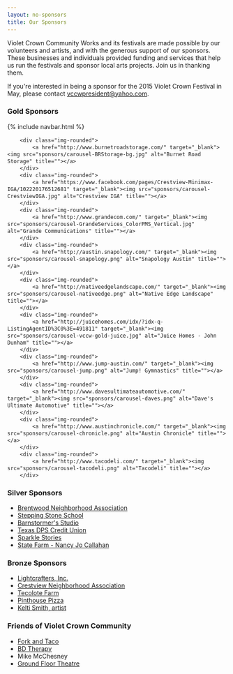 ```yaml
---
layout: no-sponsors
title: Our Sponsors
---
```


Violet Crown Community Works and its festivals are made possible by our
volunteers and artists, and with the generous support of our sponsors. These
businesses and individuals provided funding and services that help us run the
festivals and sponsor local arts projects.  Join us in thanking them.

If you're interested in being a sponsor for the 2015 Violet Crown Festival
in May, please contact <vccwpresident@yahoo.com>.

### Gold Sponsors

<div class="container">
{% include navbar.html %}
<div class="row">
<div class="col-md-12">

        <div class="img-rounded">
            <a href="http://www.burnetroadstorage.com/" target="_blank"><img src="sponsors/carousel-BRStorage-bg.jpg" alt="Burnet Road Storage" title=""></a>
        </div>
        <div class="img-rounded">
            <a href="https://www.facebook.com/pages/Crestview-Minimax-IGA/102220176512681" target="_blank"><img src="sponsors/carousel-CrestviewIGA.jpg" alt="Crestview IGA" title=""></a>
        </div>
        <div class="img-rounded">
            <a href="http://www.grandecom.com/" target="_blank"><img src="sponsors/carousel-GrandeServices_ColorPMS_Vertical.jpg" alt="Grande Communications" title=""></a>
        </div>
        <div class="img-rounded">
            <a href="http://austin.snapology.com/" target="_blank"><img src="sponsors/carousel-snapology.png" alt="Snapology Austin" title=""></a>
        </div>
        <div class="img-rounded">
            <a href="http://nativeedgelandscape.com/" target="_blank"><img src="sponsors/carousel-nativeedge.png" alt="Native Edge Landscape" title=""></a>
        </div>
        <div class="img-rounded">
            <a href="http://juicehomes.com/idx/?idx-q-ListingAgentID%3C0%3E=491811" target="_blank"><img src="sponsors/carousel-vccw-gold-juice.jpg" alt="Juice Homes - John Dunham" title=""></a>
        </div>
        <div class="img-rounded">
            <a href="http://www.jump-austin.com/" target="_blank"><img src="sponsors/carousel-jump.png" alt="Jump! Gymnastics" title=""></a>
        </div>
        <div class="img-rounded">
            <a href="http://www.davesultimateautomotive.com/" target="_blank"><img src="sponsors/carousel-daves.png" alt="Dave's Ultimate Automotive" title=""></a>
        </div>
        <div class="img-rounded">
            <a href="http://www.austinchronicle.com/" target="_blank"><img src="sponsors/carousel-chronicle.png" alt="Austin Chronicle" title=""></a>
        </div>
        <div class="img-rounded">
            <a href="http://www.tacodeli.com/" target="_blank"><img src="sponsors/carousel-tacodeli.png" alt="Tacodeli" title=""></a>
        </div>

</div><!-- col-md-12 -->
</div><!-- row -->

### Silver Sponsors

* [Brentwood Neighborhood Association](http://brentwoodaustin.blogspot.com/)
* [Stepping Stone School](http://www.steppingstoneschool.com/)
* [Barnstormer's Studio](http://www.barnstormersmusic.com/)
* [Texas DPS Credit Union](http://www.txdpscu.org/)
* [Sparkle Stories](http://www.sparklestories.com/)
* [State Farm - Nancy Jo Callahan](http://nancyjocallahan.com/)

### Bronze Sponsors

* [Lightcrafters, Inc.](https://www.lightcrafters.com)
* [Crestview Neighborhood Association](http://www.crestviewna.org/)
* [Tecolote Farm](http://tecolotefarm.net/)
* [Pinthouse Pizza](http://pinthousepizza.com/)
* [Kelti Smith, artist](http://www.keltismith.com/)

### Friends of Violet Crown Community

* [Fork and Taco](http://forkandtaco.com/)
* [BD Therapy](http://www.bdtherapy.com/)
* Mike McChesney
* [Ground Floor Theatre](http://www.groundfloortheatre.org)
